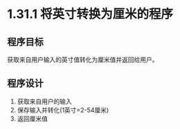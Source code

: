# 1.31.1 将英寸转换为厘米的程序

## 程序目标

获取来自用户输入的英寸值转化为厘米值并返回给用户。

## 程序设计

1. 获取来自用户的输入
2. 保存输入并转化(1英寸=2-54厘米)
3. 返回厘米值